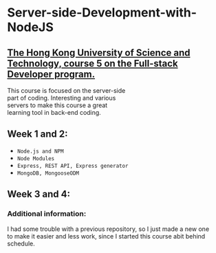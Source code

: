 # Server-side-Development-with-NodeJS
[The Hong Kong University of Science and Technology, course 5 on the Full-stack Developer program.](https://www.coursera.org/learn/server-side-development/home/welcome)
----------------------------
This course is focused on the server-side <br>
part of coding. Interesting and various <br>
servers to make this course a great <br>
learning tool in back-end coding.

## Week 1 and 2:
  
  * `Node.js and NPM`
  * `Node Modules`
  * `Express, REST API, Express generator`
  * `MongoDB, MongooseODM`
   
## Week 3 and 4:

   

### Additional information:

  I had some trouble with a previous repository, so I just made a new one <br>
  to make it easier and less work, since I started this course abit behind schedule.
  

   
